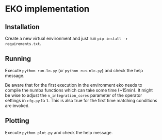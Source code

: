# EKO implementation

## Installation
Create a new virtual environment and just run `pip install -r requirements.txt`.

## Running
Execute `python run-lo.py` (or `python run-nlo.py`) and check the help message.

Be aware that for the first execution in the environment eko needs to compile the
numba functions which can take some time (~15min). It might be wise to adjust the
`n_integration_cores` parameter  of the operator settings in `cfg.py` to `1`.
This is also true for the first time matching conditions are invoked.

## Plotting
Execute `python plot.py` and check the help message.
